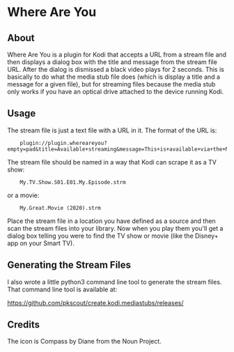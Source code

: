 # Where Are You

## About

Where Are You is a plugin for Kodi that accepts a URL from a stream file and then displays a dialog box with the title and message from the stream file URL.  After the dialog is dismissed a black video plays for 2 seconds.  This is basically to do what the media stub file does (which is display a title and a message for a given file), but for streaming files because the media stub only works if you have an optical drive attached to the device running Kodi.

## Usage

The stream file is just a text file with a URL in it.  The format of the URL is:

```
    plugin://plugin.whereareyou?empty=pad&title=Available+streaming&message=This+is+available+via+the+Netflix+app+on+the+TV
```

The stream file should be named in a way that Kodi can scrape it as a TV show:

```
    My.TV.Show.S01.E01.My.Episode.strm
```
or a movie:

```
    My.Great.Movie (2020).strm
```

Place the stream file in a location you have defined as a source and then scan the stream files into your library. Now when you play them you'll get a dialog box telling you were to find the TV show or movie (like the Disney+ app on your Smart TV).

## Generating the Stream Files

I also wrote a little python3 command line tool to generate the stream files.  That command line tool is available at:

<https://github.com/pkscout/create.kodi.mediastubs/releases/>

## Credits

The icon is Compass by Diane from the Noun Project.